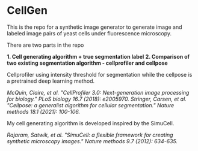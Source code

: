 # CellGen
This is the repo for a synthetic image generator to generate image and labeled image pairs of yeast cells under fluorescence microscopy.

There are two parts in the repo

**1. Cell generating algorithm + true segmentation label**
**2. Comparison of two existing segmentation algorithm - cellprofiler and cellpose**

Cellprofiler using intensity threshold for segmentation while the cellpose is a pretrained deep learning method. 

_McQuin, Claire, et al. "CellProfiler 3.0: Next-generation image processing for biology." PLoS biology 16.7 (2018): e2005970._
_Stringer, Carsen, et al. "Cellpose: a generalist algorithm for cellular segmentation." Nature methods 18.1 (2021): 100-106._

My cell generating algorithm is developed inspired by the SimuCell.

_Rajaram, Satwik, et al. "SimuCell: a flexible framework for creating synthetic microscopy images." Nature methods 9.7 (2012): 634-635._

